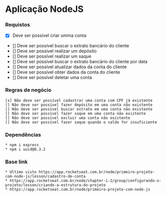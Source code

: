 # Aplicação NodeJS

### Requistos
- [x] Deve ser possível criar umma conta
- [] Deve ser possível buscar o extrato bancário do cliente
- [] Deve ser possível realizar um depósito
- [] Deve ser possível realizar um saque
- [] Deve ser possível buscar o extrato bancário do cliente por data
- [] Deve ser possível atualizar dados da conta do cliente
- [] Deve ser possível obter dados da conta do cliente
- [] Deve ser possível deletar uma conta

### Regras de negócio
    [x] Não deve ser possível cadastrar uma conta com CPF já existente
    [] Não deve ser possível fazer depósito em uma conta não existente
    [] Não deve ser possível buscar extrato em uma conta não existente
    [] Não deve ser possível fazer saque em uma conta não existente
    [] Não deve ser possível excluir uma conta não existente
    [] Não deve ser possível fazer saque quando o saldo for insuficiente


### Dependências
    * npm i express
    * npm i uuid@8.3.2

### Base link
    * Ultimo visto https://app.rocketseat.com.br/node/primeiro-projeto-com-node-js/lesson/cadastro-de-conta
    * https://app.rocketseat.com.br/node/chapter-i-2/group/configurando-o-projeto/lesson/criando-a-estrutura-do-projeto
    * https://app.rocketseat.com.br/node/primeiro-projeto-com-node-js